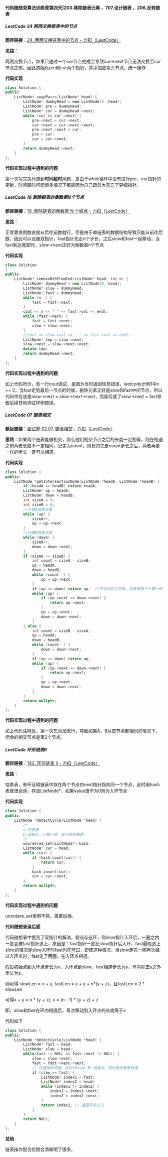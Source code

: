 #### 代码随想录算法训练营第四天|203.移除链表元素 ，707.设计链表 ，206.反转链表

##### LeetCode 24 两两交换链表中的节点

**题目链接**：[24. 两两交换链表中的节点 - 力扣（LeetCode）](https://leetcode.cn/problems/swap-nodes-in-pairs/)

**思路**：

两两交换节点，如果只通过一个cur节点完成会导致cur->next节点无法交换至cur节点之前，因此初始化pre和cur两个指针，并添加虚拟头节点，统一操作

**代码实现**

```C++
class Solution {
public:
    ListNode* swapPairs(ListNode* head) {
        ListNode* dummyHead = new ListNode(0 ,head);
        ListNode* pre = dummyHead;
        ListNode* cur = dummyHead->next;
        while (cur && cur->next) {
            pre->next = cur->next;
            cur->next = cur->next->next;
            pre->next->next = cur;
            pre = cur;
            cur = cur->next;
        }
        return dummyHead->next;
    }
};
```

**代码实现过程中遇到的问题**

第一次写完执行遇到**时间超时**问题，是由于while循环中没有进行pre、cur指针的更新，时间超时问题很多情况下都是因为自己疏忽大意忘了更细指针。

##### LeetCode 19 删除链表的倒数第N个节点

**题目链接**：[19. 删除链表的倒数第 N 个结点 - 力扣（LeetCode）](https://leetcode.cn/problems/remove-nth-node-from-end-of-list/)

**思路**：

正常思维倒数直接从后往前数就行，但是由于单链表的数据结构导致只能从前往后数，因此可以设置双指针，fast指针先走n个步长，之后slow和fast一起移动，当fast到达尾部时，slow->next正好为倒数第n个节点

**代码实现**

```C++
class Solution
{
public:
    ListNode* removeNthFromEnd(ListNode* head, int n) {
        ListNode* dummyHead = new ListNode(0, head);
        ListNode* slow = dummyHead;
        ListNode* fast = dummyHead;
        while (n--) {
            fast = fast->next;
        }
        cout << n << " " << fast->val << endl;
        while (fast->next) {
            fast = fast->next;
            slow = slow->next;
        }
        //cout << slow->val << " " << fast->val << endl;
        ListNode* tmp = slow->next;
        slow->next = slow->next->next;
        delete tmp;
        return dummyHead->next;
    }
};
```

**代码实现过程中遇到的问题**

如上代码所示，有一行cout调试，是因为当时返回信息错误，leetcode示例1中n == 2，当fast走到最后一节点的时候，删除元素正好是slow和fast中间节点，所以代码中应该是slow->next = slow->next->next，而我写成了slow->next = fast导致后续其他测试样例错误。

##### LeetCode 07 链表相交

**题目链接：**[面试题 02.07. 链表相交 - 力扣（LeetCode）](https://leetcode.cn/problems/intersection-of-two-linked-lists-lcci/)

**思路**：如果两个链表能够相交，那么他们相交节点之后的长度一定相等，则在相遇之前两者长度不一定相同，记差为count，则长的先走count步长之后，两者再走一样的步长一定可以相遇。

**代码实现**

```C++
class Solution {
public:
    ListNode *getIntersectionNode(ListNode *headA, ListNode *headB) {
        if (headA == headB) return headA;
        ListNode* up = headA;
        ListNode* down = headB;
        int sizeA = 0;
        int sizeB = 0;
        //计算A链表长度
        while (up) {
            sizeA++;
            up = up->next;
        }
        //计算B链表长度
        while (down) {
            sizeB++;
            down = down->next;
        }
        if (sizeA >= sizeB) {
            int count = sizeA - sizeB;
            up = headA;
            down = headB;
            while (count--) {
                up = up->next;
            }
            if (up == down) return up;  //不添加将会导致，如果是两个一模一样的链表，返回的相交节点在第2个，应该是第1个
            while (up) {
                if (up->next == down->next) {
                    return up->next;
                }
                up = up->next;
                down = down->next;
            }
        } else {
            int count = sizeB - sizeA;
            up = headA;
            down = headB;
            while (count--) {
                down = down->next;
            }
            if (up == down) return up;
            while (up) {
                if (up->next == down->next) {
                    return up->next;
                }
                up = up->next;
                down = down->next;
            }
        }
        return nullptr;
    }
};
```

**代码实现过程中遇到的问题**

如上代码注释处，第一次忘添加改行，导致如果A、B从首节点都相同的情况下，但会的相交节点是第2个节点。

##### LeetCode 环形链表II

**题目链接**：[142. 环形链表 II - 力扣（LeetCode）](https://leetcode.cn/problems/linked-list-cycle-ii/)

**思路**：

哈希表，有环证明链表中存在两个节点的next指针指向同一个节点，此时用hash表就很合适，存放ListNode*，如果value值不为0则为入环节点

**代码实现**

```C++
class Solution {
public:
    ListNode *detectCycle(ListNode *head) {
        /*
        a.哈希表
        b.双指针，一快一慢，有环终会相遇
        */
        unordered_set<ListNode*> hash;
        ListNode* cur = head;
        while (cur) {
            if (hash.count(cur)) {
                return cur;
            }
            hash.insert(cur);
            cur = cur->next;
        }
        return nullptr;
    }
};
```

**代码实现过程中遇到的问题**

unordere_set使用不熟，需要加强。

**代码随想录读后感**

代码随想录中提到了双指针的解法，假设存在环，则slow指针入环后，一圈之内一定会被fast指针追上，原因是：fast指针一定比slow指针后入环，fast最晚追上slow的情况是slow入环时fast也在环口，即使这种情况，当slow走完一圈再次经过入环点时，fast走了两圈，在入环点相遇。

假设初始点到入环点步长为x，入环点到slow、fast相遇步长为y，环内除去y之外步长为z，

则可得 slowLen = x + y, fastLen = x + y + n*(y + z)，且fastLen = 2 * slowLen

可得x + y = n * (y + z), x = (n - 1) * (y + z) + z

即，slow和fast在环内相遇后，再次移动到入环点的长度等于x

代码如下

```C++
class Solution {
public:
    ListNode *detectCycle(ListNode *head) {
        ListNode* fast = head;
        ListNode* slow = head;
        while(fast != NULL && fast->next != NULL) {
            slow = slow->next;
            fast = fast->next->next;
            // 快慢指针相遇，此时从head 和 相遇点，同时查找直至相遇
            if (slow == fast) {
                ListNode* index1 = fast;
                ListNode* index2 = head;
                while (index1 != index2) {
                    index1 = index1->next;
                    index2 = index2->next;
                }
                return index2; // 返回环的入口
            }
        }
        return NULL;
    }
};
```

**总结**

链表操作配合绘图会清晰明了很多。